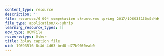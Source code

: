 ```yaml
---
content_type: resource
description: ''
file: /courses/6-004-computation-structures-spring-2017/196935168c8d4d63bed0d77b9050eab0_xd35dftjRrc.srt
file_type: application/x-subrip
learning_resource_types: []
ocw_type: OCWFile
resourcetype: Other
title: 3play caption file
uid: 19693516-8c8d-4d63-bed0-d77b9050eab0
---
```

